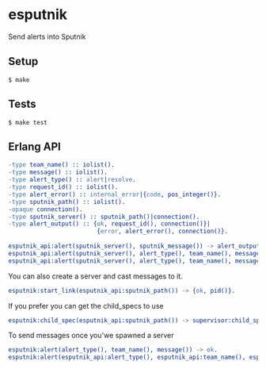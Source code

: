 # esputnik

Send alerts into Sputnik

## Setup

```
$ make
```

## Tests

```
$ make test
```

## Erlang API

``` erlang
-type team_name() :: iolist().
-type message() :: iolist().
-type alert_type() :: alert|resolve.
-type request_id() :: iolist().
-type alert_error() :: internal_error|{code, pos_integer()}.
-type sputnik_path() :: iolist().
-opaque connection().
-type sputnik_server() :: sputnik_path()|connection().
-type alert_output() :: {ok, request_id(), connection()}|
                         {error, alert_error(), connection()}.
                         
esputnik_api:alert(sputnik_server(), sputnik_message()) -> alert_output().
esputnik_api:alert(sputnik_server(), alert_type(), team_name(), message()) -> alert_output().
esputnik_api:alert(sputnik_server(), alert_type(), team_name(), message(), alert_opts()) -> alert_output().
```

You can also create a server and cast messages to it.

``` erlang
esputnik:start_link(esputnik_api:sputnik_path()) -> {ok, pid()}.
```

If you prefer you can get the child_specs to use

``` erlang
esputnik:child_spec(esputnik_api:sputnik_path()) -> supervisor:child_spec().
```

To send messages once you'we spawned a server

``` erlang
esputnik:alert(alert_type(), team_name(), message()) -> ok.
esputnik:alert(esputnik_api:alert_type(), esputnik_api:team_name(), esputnik_api:message(), esputnik_api:alert_opts()) -> ok.
```
